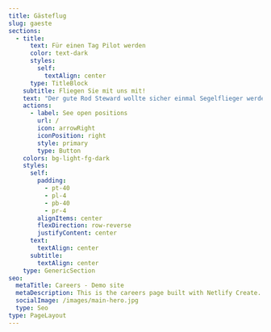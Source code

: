 ```yaml
---
title: Gästeflug
slug: gaeste
sections:
  - title:
      text: Für einen Tag Pilot werden
      color: text-dark
      styles:
        self:
          textAlign: center
      type: TitleBlock
    subtitle: Fliegen Sie mit uns mit!
    text: "Der gute Rod Steward wollte sicher einmal Segelflieger werden. Denn was gibt es schöneres, als wie ein Vogel durch die Lüfte zu fliegen. Bei uns können Sie diese einmalige Gefühl an Bord eines unserer Flugzeuge erleben. Wenn Sie dazu mehr wissen wollen, rufen sie uns an: +49 3928 400647. Wenn keiner da ist, besprechen Sie bitte den Anrufbeantworter, oder schreiben uns eine eMail:\_<info@fliegerclub-sbk.de>. Sie haben dabei die freie Auswahl zwischen dem Segelflug oder dem Motorflug.\n\n"
    actions:
      - label: See open positions
        url: /
        icon: arrowRight
        iconPosition: right
        style: primary
        type: Button
    colors: bg-light-fg-dark
    styles:
      self:
        padding:
          - pt-40
          - pl-4
          - pb-40
          - pr-4
        alignItems: center
        flexDirection: row-reverse
        justifyContent: center
      text:
        textAlign: center
      subtitle:
        textAlign: center
    type: GenericSection
seo:
  metaTitle: Careers - Demo site
  metaDescription: This is the careers page built with Netlify Create.
  socialImage: /images/main-hero.jpg
  type: Seo
type: PageLayout
---
```

